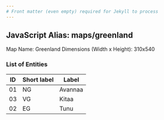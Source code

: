 ```yaml
---
# Front matter (even empty) required for Jekyll to process
---
```


## JavaScript Alias: maps/greenland

Map Name: Greenland
Dimensions (Width x Height): 310x540





### List of Entities

ID | Short label | Label
---|---|---|
01|NG|Avannaa
03|VG|Kitaa
02|EG|Tunu

